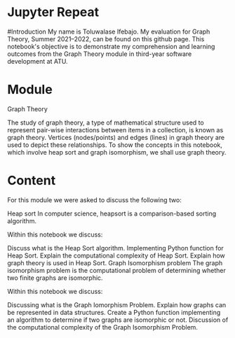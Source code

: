 # Jupyter Repeat

#Introduction
My name is Toluwalase Ifebajo. My evaluation for Graph Theory, Summer 2021–2022, can be found on this github page. This notebook's objective is to demonstrate my comprehension and learning outcomes from the Graph Theory module in third-year software development at ATU.

# Module

Graph Theory

The study of graph theory, a type of mathematical structure used to represent pair-wise interactions between items in a collection, is known as graph theory. Vertices (nodes/points) and edges (lines) in graph theory are used to depict these relationships. To show the concepts in this notebook, which involve heap sort and graph isomorphism, we shall use graph theory.

# Content

For this module we were asked to discuss the following two:

Heap sort
In computer science, heapsort is a comparison-based sorting algorithm.

Within this notebook we discuss:

Discuss what is the Heap Sort algorithm.
Implementing Python function for Heap Sort.
Explain the computational complexity of Heap Sort.
Explain how graph theory is used in Heap Sort.
Graph Isomorphism problem
The graph isomorphism problem is the computational problem of determining whether two finite graphs are isomorphic.

Within this notebook we discuss:

Discussing what is the Graph Iomorphism Problem.
Explain how graphs can be represented in data structures.
Create a Python function implementing an algorithm to determine if two graphs are isomorphic or not.
Discussion of the computational complexity of the Graph Isomorphism Problem.

